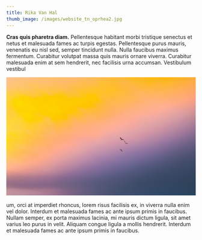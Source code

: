 ```yaml
---
title: Rika Van Hal
thumb_image: /images/website_tn_oprhea2.jpg
---
```

**Cras quis pharetra diam.** Pellentesque habitant morbi tristique senectus et netus et malesuada fames ac turpis egestas. Pellentesque purus mauris, venenatis eu nisl sed, semper tincidunt nulla. Nulla faucibus maximus fermentum. Curabitur volutpat massa quis mauris ornare viverra. Curabitur malesuada enim at sem hendrerit, nec facilisis urna accumsan. Vestibulum vestibul

![](/images/marek-piwnicki-0wmrphck0bk-unsplash.jpg)

um, orci at imperdiet rhoncus, lorem risus facilisis ex, in viverra nulla enim vel dolor. Interdum et malesuada fames ac ante ipsum primis in faucibus. Nullam semper, ex porta maximus lacinia, mi mauris dictum ligula, sit amet varius leo purus in velit. Aliquam congue ligula a mollis hendrerit. Interdum et malesuada fames ac ante ipsum primis in faucibus.